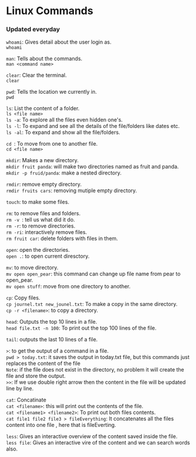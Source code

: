 # Linux Commands

### Updated everyday

`whoami`: Gives detail about the user login as. <br>
`whoami `

`man`: Tells about the commands. <br>
`man <command name>`

`clear`: Clear the terminal. <br>
`clear`

`pwd`: Tells the location we currently in. <br>
`pwd`

`ls`: List the content of a folder. <br>
`ls <file name>`<br>
`ls -a`: To explore all the files even hidden one's. <br>
`ls -l`: To expand and see all the details of the file/folders like dates etc. <br>
`ls -al`: To expand and show all the file/folders. <br>

`cd `: To move from one to another file. <br>
`cd <file name>` <br>

`mkdir`: Makes a new directory. <br>
`mkdir fruit panda`: will make two directories named as fruit and panda. <br>
`mkdir -p fruid/panda`: make a nested directory. <br>

`rmdir`: remove empty directory. <br>
`rmdir fruits cars`: removing mutiple empty directory. <br>

`touch`: to make some files. <br>

`rm`: to remove files and folders.  <br>
`rm -v `: tell us what did it do. <br>
`rm -r`: to remove directories. <br>
`rm -ri`: interactively remove files. <br>
`rm fruit car`: delete folders with files in them. <br>

`open`: open the directories. <br>
`open .`: to open current diresctory. <br>

`mv`: to move directory.<br>
`mv open open_pear`: this command can change up file name from pear to open_pear. <br>
`mv open stuff`: move from one directory to another. <br>

`cp`: Copy files.<br>
`cp journel.txt new_jounel.txt`: To make a copy in the same directory. <br>
`cp -r <filename>`: to copy a directory. <br>

`head`: Outputs the top 10 lines in a file. <br>
`head file.txt -n 100`: To print out the top 100 lines of the file. <br>

`tail`: outputs the last 10 lines of a file.<br>

`>`: to get the output of a command in a file. <br>
`pwd > today.txt`: it saves the output in today.txt file, but this commands just replaces the content of the file <br>
`Note`: if the file does not exist in the directory, no problem it will create the file and store the output. <br>
`>>`: If we use double right arrow then the content in the file will be updated line by line. <br>

`cat`: Concatinate <br>
`cat <filename>`: this will print out the contents of the file. <br>
`cat <filename1> <filename2>`: To print out both files contents. <br>
`cat file1 file2 file3 > fileEverything`: It concatenates all the files content into one file , here that is fileEverting. <br>

`less`: Gives an interactive overview of the content saved inside the file. <br>
`less file`: Gives an interactive vire of the content and we can search words also. <br>




